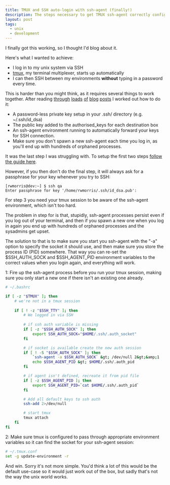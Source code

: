 ```yaml
---
title: TMUX and SSH auto-login with ssh-agent (finally!)
description: The steps necessary to get TMUX ssh-agent correctly configured. 
layout: post
tags:
  - unix
  - development
---
```

 
I finally got this working, so I thought I'd blog about it.

Here's what I wanted to achieve:

 - I log in to my unix system via SSH
 - [tmux](http://tmux.sourceforge.net/), my terminal multiplexer, starts up automatically
 - I can then SSH between my environments <strong>without</strong> typing in a password every time.

This is harder than you might think, as it requires several things to work together. After reading [through](http://spin.atomicobject.com/2012/01/28/less-perplexing-terminal-multiplexing-with-tmux/) [loads](http://dpc.ucore.info/post/14988791712/make-tmux-and-ssh-agent-work-smoothly) [of](http://superuser.com/questions/237822/how-can-i-get-ssh-agent-working-over-ssh-and-in-tmux-on-os-x) [blog](http://blog.codersbase.com/2012/03/tmux-ssh-agent.html) [posts](http://www.opsbs.com/2011/04/terminal-multiplexing-with-ssh-agent-my-tmux-setup/) I worked out how to do it:

 - A password-less private key setup in your .ssh/ directory (e.g. ~/.ssh/id_dsa)
 - The public key added to the authorised_keys for each destination box
 - An ssh-agent environment running to automatically forward your keys for SSH connection.
 - Make sure you don't spawn a new ssh-agent each time you log in, as you'll end up with hundreds of orphaned processes.
 
It was the last step I was struggling with. To setup the first two steps [follow the guide here](http://www.thegeekstuff.com/2008/11/3-steps-to-perform-ssh-login-without-password-using-ssh-keygen-ssh-copy-id/).

However, if you then don't do the final step, it will always ask for a passphrase for your key whenever you try to SSH:

```
[rwmorris@dev:~] $ ssh qa
Enter passphrase for key '/home/rwmorris/.ssh/id_dsa.pub':
```

For step 3 you need your tmux session to be aware of the ssh-agent environment, which isn't too hard.

The problem in step for is that, stupidly, ssh-agent processes persist even if you log out of your terminal, and then if you spawn a new one when you log in again you end up with hundreds of orphaned processes and the sysadmins get upset.

The solution to that is to make sure you start you ssh-agent with the "-a" option to specify the socket it should use, and then make sure you store the process ID (PID) somewhere. That way you can re-set the $SSH_AUTH_SOCK and $SSH_AGENT_PID environment variables to the correct values when you login again, and everything will work.

1: Fire up the ssh-agent process before you run your tmux session, making sure you only start a new one if there isn't an existing one already.

``` bash
# ~/.bashrc

if [ -z "$TMUX" ]; then
    # we're not in a tmux session
    
    if [ ! -z "$SSH_TTY" ]; then
        # We logged in via SSH
        
        # if ssh auth variable is missing
        if [ -z "$SSH_AUTH_SOCK" ]; then
            export SSH_AUTH_SOCK="$HOME/.ssh/.auth_socket"
        fi

        # if socket is available create the new auth session
        if [ ! -S "$SSH_AUTH_SOCK" ]; then
            `ssh-agent -a $SSH_AUTH_SOCK` &gt; /dev/null 2&gt;&amp;1
            echo $SSH_AGENT_PID &gt; $HOME/.ssh/.auth_pid
        fi

        # if agent isn't defined, recreate it from pid file
        if [ -z $SSH_AGENT_PID ]; then
            export SSH_AGENT_PID=`cat $HOME/.ssh/.auth_pid`
        fi

        # Add all default keys to ssh auth
        ssh-add 2>/dev/null

        # start tmux
        tmux attach
    fi
fi
```

2: Make sure tmux is configured to pass through appropriate environment variables so it can find the socket for your ssh-agent session:

``` bash
# ~/.tmux.conf
set -g update-environment -r
```

And win. Sorry it's not more simple. You'd think a lot of this would be the default use-case so it would just work out of the box, but sadly that's not the way the unix world works. 
